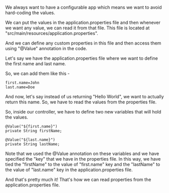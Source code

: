 We always want to have a configurable app which means we want to avoid hard-coding the values.

We can put the values in the application.properties file and then whenever we want any value, we can read it from that file. This file is located at "src/main/resources/application.properties".

And we can define any custom properties in this file and then access them using "@Value" annotation in the code.

Let's say we have the application.properties file where we want to define the first name and last name.

So, we can add them like this - 

    first.name=John
    last.name=Doe

And now, let's say instead of us returning "Hello World", we want to actually return this name. So, we have to read the values from the properties file.

So, inside our controller, we have to define two new variables that will hold the values.

    @Value("${first.name}")
    private String firstName;

    @Value("${last.name}")
    private String lastName;

Note that we used the @Value annotation on these variables and we have specified the "key" that we have in the properties file. In this way, we have tied the "firstName" to the value of "first.name" key and the "lastName" to the value of "last.name" key in the application.properties file.

And that's pretty much it! That's how we can read properties from the application.properties file.